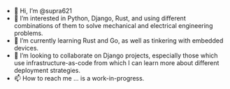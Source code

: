 - 👋 Hi, I’m @supra621
- 👀 I’m interested in Python, Django, Rust, and using different combinations of them to solve mechanical and electrical engineering problems.
- 🌱 I’m currently learning Rust and Go, as well as tinkering with embedded devices.
- 💞️ I’m looking to collaborate on Django projects, especially those which use infrastructure-as-code from which I can learn more about different deployment strategies.
- 📫 How to reach me ... is a work-in-progress.

<!---
supra621/supra621 is a ✨ special ✨ repository because its `README.md` (this file) appears on your GitHub profile.
You can click the Preview link to take a look at your changes.
--->
